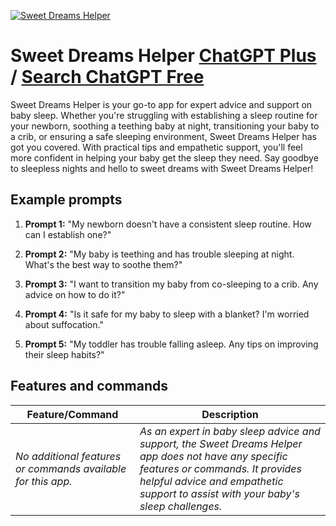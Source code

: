 
[![Sweet Dreams Helper](https://files.oaiusercontent.com/file-2A3sJC7PfpR3ekXlDwTJi2VP?se=2123-10-17T16%3A39%3A20Z&sp=r&sv=2021-08-06&sr=b&rscc=max-age%3D31536000%2C%20immutable&rscd=attachment%3B%20filename%3D448056cf-ec2e-405c-b166-0c22732d676a.png&sig=ALm2TRW6pd3RFe1NDqpf5VIhnHmCiN4bQ2/AQOSW5og%3D)](https://chat.openai.com/g/g-HIf4tpOHx-sweet-dreams-helper)

# Sweet Dreams Helper [ChatGPT Plus](https://chat.openai.com/g/g-HIf4tpOHx-sweet-dreams-helper) / [Search ChatGPT Free](https://gptcall.net/index.html#/?search=Sweet%20Dreams%20Helper)

Sweet Dreams Helper is your go-to app for expert advice and support on baby sleep. Whether you're struggling with establishing a sleep routine for your newborn, soothing a teething baby at night, transitioning your baby to a crib, or ensuring a safe sleeping environment, Sweet Dreams Helper has got you covered. With practical tips and empathetic support, you'll feel more confident in helping your baby get the sleep they need. Say goodbye to sleepless nights and hello to sweet dreams with Sweet Dreams Helper!

## Example prompts

1. **Prompt 1:** "My newborn doesn't have a consistent sleep routine. How can I establish one?"

2. **Prompt 2:** "My baby is teething and has trouble sleeping at night. What's the best way to soothe them?"

3. **Prompt 3:** "I want to transition my baby from co-sleeping to a crib. Any advice on how to do it?"

4. **Prompt 4:** "Is it safe for my baby to sleep with a blanket? I'm worried about suffocation."

5. **Prompt 5:** "My toddler has trouble falling asleep. Any tips on improving their sleep habits?"


## Features and commands

| Feature/Command | Description |
| --- | --- |
| *No additional features or commands available for this app.* | *As an expert in baby sleep advice and support, the Sweet Dreams Helper app does not have any specific features or commands. It provides helpful advice and empathetic support to assist with your baby's sleep challenges.* |



